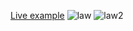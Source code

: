 [Live example](https://run-rabbit-run.github.io/projects/law/index.html)
![law](https://ltdfoto.ru/images/law.png)
![law2](https://ltdfoto.ru/images/law2.png)